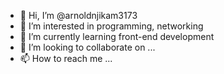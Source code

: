 - 👋 Hi, I’m @arnoldnjikam3173
- 👀 I’m interested in programming, networking
- 🌱 I’m currently learning front-end development
- 💞️ I’m looking to collaborate on ...
- 📫 How to reach me ...

<!---
arnoldnjikam3173/arnoldnjikam3173 is a ✨ special ✨ repository because its `README.md` (this file) appears on your GitHub profile.
You can click the Preview link to take a look at your changes.
--->
